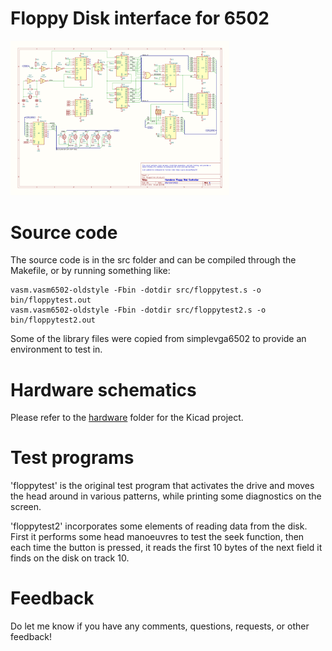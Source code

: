 # Floppy Disk interface for 6502

<a href="hardware/schematic.png"><img src="hardware/schematic.png" width="350" title="Floppy Disk Controller schematic"></a>

# Source code

The source code is in the src folder and can be compiled through the Makefile, or
by running something like:

    vasm.vasm6502-oldstyle -Fbin -dotdir src/floppytest.s -o bin/floppytest.out
    vasm.vasm6502-oldstyle -Fbin -dotdir src/floppytest2.s -o bin/floppytest2.out

Some of the library files were copied from simplevga6502 to provide an
environment to test in.

# Hardware schematics

Please refer to the [hardware](hardware) folder for the Kicad project.

# Test programs

'floppytest' is the original test program that activates the drive and moves
the head around in various patterns, while printing some diagnostics on the
screen.

'floppytest2' incorporates some elements of reading data from the disk.  First
it performs some head manoeuvres to test the seek function, then each time the
button is pressed, it reads the first 10 bytes of the next field it finds on
the disk on track 10.

# Feedback

Do let me know if you have any comments, questions, requests, or other feedback!  

